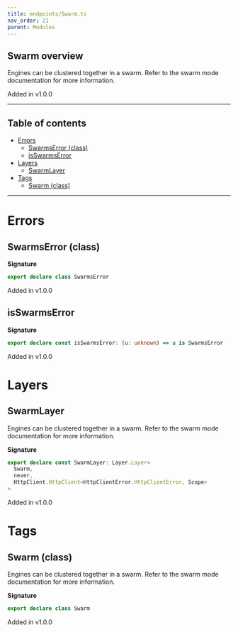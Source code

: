 ```yaml
---
title: endpoints/Swarm.ts
nav_order: 21
parent: Modules
---
```


## Swarm overview

Engines can be clustered together in a swarm. Refer to the swarm mode
documentation for more information.

Added in v1.0.0

---

<h2 class="text-delta">Table of contents</h2>

- [Errors](#errors)
  - [SwarmsError (class)](#swarmserror-class)
  - [isSwarmsError](#isswarmserror)
- [Layers](#layers)
  - [SwarmLayer](#swarmlayer)
- [Tags](#tags)
  - [Swarm (class)](#swarm-class)

---

# Errors

## SwarmsError (class)

**Signature**

```ts
export declare class SwarmsError
```

Added in v1.0.0

## isSwarmsError

**Signature**

```ts
export declare const isSwarmsError: (u: unknown) => u is SwarmsError
```

Added in v1.0.0

# Layers

## SwarmLayer

Engines can be clustered together in a swarm. Refer to the swarm mode
documentation for more information.

**Signature**

```ts
export declare const SwarmLayer: Layer.Layer<
  Swarm,
  never,
  HttpClient.HttpClient<HttpClientError.HttpClientError, Scope>
>
```

Added in v1.0.0

# Tags

## Swarm (class)

Engines can be clustered together in a swarm. Refer to the swarm mode
documentation for more information.

**Signature**

```ts
export declare class Swarm
```

Added in v1.0.0

